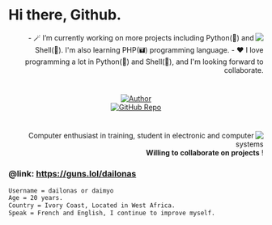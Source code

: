 # Hi there, Github.

<img align="right" src="https://github-readme-stats.vercel.app/api/top-langs/?username=dailonas&theme=transparent)">
<p align="right"> 
- 🪄 I’m currently working on more projects including Python(🐍) and Shell(🐚). I'm also learning PHP(🖬) programming language.
- ♥️ I love programming a lot in Python(🐍) and Shell(🐚), and I'm looking forward to collaborate.
</p>

#
<p align="center">
  <a href="https://github.com/dailonas"  target="_blank">
    <img align="center" src="https://img.shields.io/badge/Author-Atul-cyan" alt="Author">
  </a><br>
  <a href="https://github.com/A-Unix?tab=repositories"  target="_blank">
    <img align="center" src="https://img.shields.io/badge/GitHub_Repo-A--Unix-yellow" alt="GitHub Repo">
  </a><br>
</p>

#

<img align="right" src="https://github-readme-stats.vercel.app/api?username=dailonas&show_icons=true&theme=transparent">
<p align="right">
Computer enthusiast in training,
student in electronic and computer systems
<br/> <b>Willing to collaborate on projects</b> !
</p>

### @link: https://guns.lol/dailonas 

```md
Username = dailonas or daimyo 
Age = 20 years.
Country = Ivory Coast, Located in West Africa.
Speak = French and English, I continue to improve myself.
```

